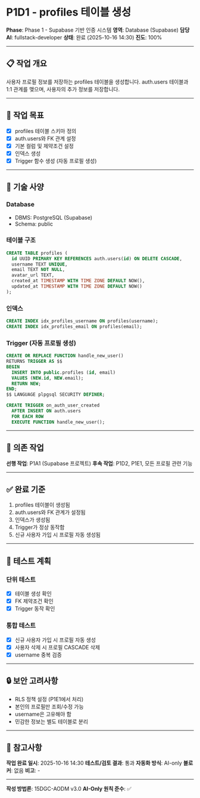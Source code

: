 # P1D1 - profiles 테이블 생성

**Phase**: Phase 1 - Supabase 기반 인증 시스템
**영역**: Database (Supabase)
**담당 AI**: fullstack-developer
**상태**: 완료 (2025-10-16 14:30)
**진도**: 100%

---

## 📋 작업 개요

사용자 프로필 정보를 저장하는 profiles 테이블을 생성합니다. auth.users 테이블과 1:1 관계를 맺으며, 사용자의 추가 정보를 저장합니다.

---

## 🎯 작업 목표

- [x] profiles 테이블 스키마 정의
- [x] auth.users와 FK 관계 설정
- [x] 기본 컬럼 및 제약조건 설정
- [x] 인덱스 생성
- [x] Trigger 함수 생성 (자동 프로필 생성)

---

## 📐 기술 사양

### Database
- DBMS: PostgreSQL (Supabase)
- Schema: public

### 테이블 구조
```sql
CREATE TABLE profiles (
  id UUID PRIMARY KEY REFERENCES auth.users(id) ON DELETE CASCADE,
  username TEXT UNIQUE,
  email TEXT NOT NULL,
  avatar_url TEXT,
  created_at TIMESTAMP WITH TIME ZONE DEFAULT NOW(),
  updated_at TIMESTAMP WITH TIME ZONE DEFAULT NOW()
);
```

### 인덱스
```sql
CREATE INDEX idx_profiles_username ON profiles(username);
CREATE INDEX idx_profiles_email ON profiles(email);
```

### Trigger (자동 프로필 생성)
```sql
CREATE OR REPLACE FUNCTION handle_new_user()
RETURNS TRIGGER AS $$
BEGIN
  INSERT INTO public.profiles (id, email)
  VALUES (NEW.id, NEW.email);
  RETURN NEW;
END;
$$ LANGUAGE plpgsql SECURITY DEFINER;

CREATE TRIGGER on_auth_user_created
  AFTER INSERT ON auth.users
  FOR EACH ROW
  EXECUTE FUNCTION handle_new_user();
```

---

## 🔗 의존 작업

**선행 작업**: P1A1 (Supabase 프로젝트)
**후속 작업**: P1D2, P1E1, 모든 프로필 관련 기능

---

## ✅ 완료 기준

1. profiles 테이블이 생성됨
2. auth.users와 FK 관계가 설정됨
3. 인덱스가 생성됨
4. Trigger가 정상 동작함
5. 신규 사용자 가입 시 프로필 자동 생성됨

---

## 📝 테스트 계획

### 단위 테스트
- [x] 테이블 생성 확인
- [x] FK 제약조건 확인
- [x] Trigger 동작 확인

### 통합 테스트
- [x] 신규 사용자 가입 시 프로필 자동 생성
- [x] 사용자 삭제 시 프로필 CASCADE 삭제
- [x] username 중복 검증

---

## 🔒 보안 고려사항

- RLS 정책 설정 (P1E1에서 처리)
- 본인의 프로필만 조회/수정 가능
- username은 고유해야 함
- 민감한 정보는 별도 테이블로 분리

---

## 📌 참고사항

**작업 완료 일시**: 2025-10-16 14:30
**테스트/검토 결과**: 통과
**자동화 방식**: AI-only
**블로커**: 없음
**비고**: -

---

**작성 방법론**: 15DGC-AODM v3.0
**AI-Only 원칙 준수**: ✅
